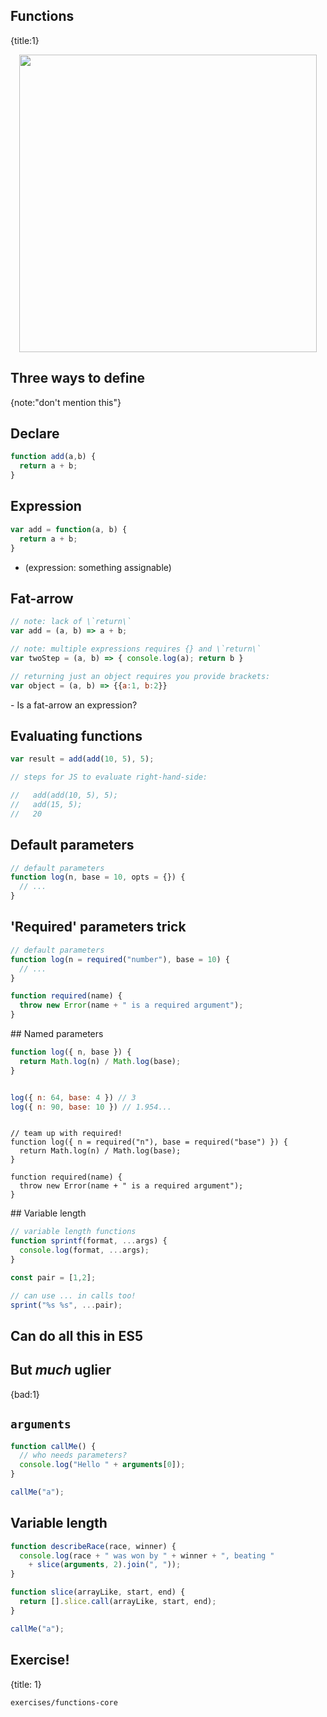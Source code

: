 ## Functions
{title:1}

<img src="slides-theme/img/eval-apply.jpg" style='width:476px; display:block; margin: 0 auto'>

## Three ways to define
{note:"don't mention this"}

## Declare

```javascript
function add(a,b) {
  return a + b;
}
```

## Expression

```javascript
var add = function(a, b) {
  return a + b;
}
```

- (expression: something assignable)

## Fat-arrow

```javascript
// note: lack of \`return\`
var add = (a, b) => a + b;

// note: multiple expressions requires {} and \`return\`
var twoStep = (a, b) => { console.log(a); return b }

// returning just an object requires you provide brackets:
var object = (a, b) => {{a:1, b:2}}
```

<p class=fragment>
- Is a fat-arrow an expression?
</p>

## Evaluating functions

```javascript
var result = add(add(10, 5), 5); 

// steps for JS to evaluate right-hand-side:

//   add(add(10, 5), 5);
//   add(15, 5);
//   20
```

## Default parameters

```javascript
// default parameters
function log(n, base = 10, opts = {}) {
  // ...
}
```

## 'Required' parameters trick

```javascript
// default parameters
function log(n = required("number"), base = 10) {
  // ...
}

function required(name) {
  throw new Error(name + " is a required argument");
}
```

## Named parameters

```javascript
function log({ n, base }) {
  return Math.log(n) / Math.log(base);
}


log({ n: 64, base: 4 }) // 3
log({ n: 90, base: 10 }) // 1.954...
```


<pre class=fragment>
<code class="lang-javascript ">
// team up with required!
function log({ n = required("n"), base = required("base") }) {
  return Math.log(n) / Math.log(base);
}

function required(name) {
  throw new Error(name + " is a required argument");
}
</code></pre>



## Variable length

```javascript
// variable length functions
function sprintf(format, ...args) {
  console.log(format, ...args);
}

const pair = [1,2];

// can use ... in calls too!
sprint("%s %s", ...pair);

```

## Can do all this in ES5

## But *much* uglier
{bad:1}


## `arguments`

```javascript
function callMe() {
  // who needs parameters?
  console.log("Hello " + arguments[0]);
}

callMe("a");
```

## Variable length

```javascript
function describeRace(race, winner) {
  console.log(race + " was won by " + winner + ", beating " 
    + slice(arguments, 2).join(", "));
}

function slice(arrayLike, start, end) {
  return [].slice.call(arrayLike, start, end);
}

callMe("a");
```

## Exercise!
{title: 1}

    exercises/functions-core

<!-- TODO

1. another exercise on different types of args: defaults, destructuring etc

-->

